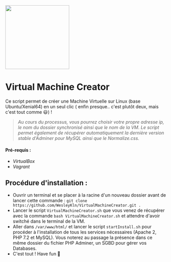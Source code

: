 <img src="https://cdn-images-1.medium.com/max/800/1*FIjDPNm9zRO_ESbUiGmCXA.png" width="200px">

# Virtual Machine Creator

Ce script permet de créer une Machine Virtuelle sur Linux (base Ubuntu/Xenial64) en un seul clic ( enfin presque.. c'est plutôt deux, mais c'est tout comme :smiley:) !
> *Au cours du processus, vous pourrez choisir votre propre adresse ip, le nom du dossier synchronisé ainsi que le nom de la VM. Le script permet également de récupérer automatiquement la dernière version stable d'Adminer pour MySQL ainsi que le Normalize.css.*

#### Pré-requis :
- *VirtualBox*
- *Vagrant*

## Procédure d'installation :
- Ouvrir un terminal et se placer à la racine d'un nouveau dossier avant de lancer cette commande : `git clone https://github.com/WesleyKln/VirtualMachineCreator.git .`
- Lancer le script `VirtualMachineCreator.sh` que vous venez de récupérer avec la commande `bash VirtualMachineCreator.sh` et attendre d'avoir switché dans le terminal de la VM.
- Aller dans `/var/www/html/` et lancer le script `startInstall.sh` pour procéder à l'installation de tous les services nécessaires (Apache 2, PHP 7.2 et MySQL). Vous noterez au passage la présence dans ce même dossier du fichier PHP Adminer, un SGBD pour gérer vos Databases.
- C'est tout ! Have fun :facepunch:
